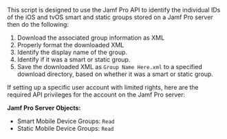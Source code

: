 This script is designed to use the Jamf Pro API to identify the individual IDs of the iOS and tvOS smart and static groups stored on a Jamf Pro server then do the following:

1. Download the associated group information as XML
2. Properly format the downloaded XML
3. Identify the display name of the group.
4. Identify if it was a smart or static group.
5. Save the downloaded XML as `Group Name Here.xml` to a specified download directory, based on whether it was a smart or static group.

If setting up a specific user account with limited rights, here are the required API privileges for the account on the Jamf Pro server:

**Jamf Pro Server Objects:**

* Smart Mobile Device Groups: `Read`
* Static Mobile Device Groups: `Read`